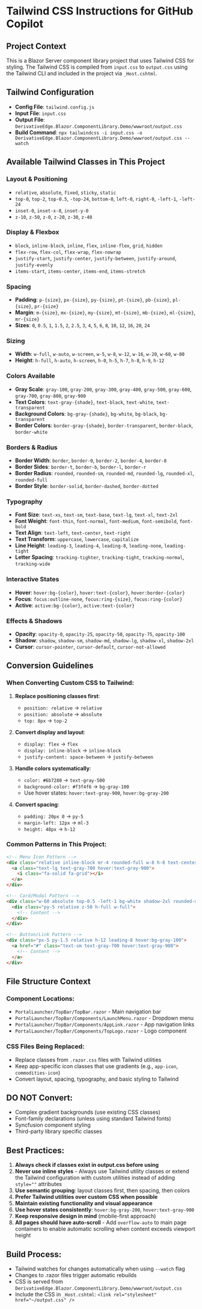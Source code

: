 # Tailwind CSS Instructions for GitHub Copilot

## Project Context
This is a Blazor Server component library project that uses Tailwind CSS for styling. The Tailwind CSS is compiled from `input.css` to `output.css` using the Tailwind CLI and included in the project via `_Host.cshtml`.

## Tailwind Configuration
- **Config File**: `tailwind.config.js`
- **Input File**: `input.css`
- **Output File**: `DerivativeEdge.Blazor.ComponentLibrary.Demo/wwwroot/output.css`
- **Build Command**: `npx tailwindcss -i input.css -o DerivativeEdge.Blazor.ComponentLibrary.Demo/wwwroot/output.css --watch`

## Available Tailwind Classes in This Project

### Layout & Positioning
- `relative`, `absolute`, `fixed`, `sticky`, `static`
- `top-0`, `top-2`, `top-0.5`, `-top-24`, `bottom-0`, `left-0`, `right-0`, `-left-1`, `-left-24`
- `inset-0`, `inset-x-0`, `inset-y-0`
- `z-10`, `z-50`, `z-0`, `z-20`, `z-30`, `z-40`

### Display & Flexbox
- `block`, `inline-block`, `inline`, `flex`, `inline-flex`, `grid`, `hidden`
- `flex-row`, `flex-col`, `flex-wrap`, `flex-nowrap`
- `justify-start`, `justify-center`, `justify-between`, `justify-around`, `justify-evenly`
- `items-start`, `items-center`, `items-end`, `items-stretch`

### Spacing
- **Padding**: `p-{size}`, `px-{size}`, `py-{size}`, `pt-{size}`, `pb-{size}`, `pl-{size}`, `pr-{size}`
- **Margin**: `m-{size}`, `mx-{size}`, `my-{size}`, `mt-{size}`, `mb-{size}`, `ml-{size}`, `mr-{size}`
- **Sizes**: `0`, `0.5`, `1`, `1.5`, `2`, `2.5`, `3`, `4`, `5`, `6`, `8`, `10`, `12`, `16`, `20`, `24`

### Sizing
- **Width**: `w-full`, `w-auto`, `w-screen`, `w-5`, `w-8`, `w-12`, `w-16`, `w-20`, `w-60`, `w-80`
- **Height**: `h-full`, `h-auto`, `h-screen`, `h-0`, `h-5`, `h-7`, `h-8`, `h-9`, `h-12`

### Colors Available
- **Gray Scale**: `gray-100`, `gray-200`, `gray-300`, `gray-400`, `gray-500`, `gray-600`, `gray-700`, `gray-800`, `gray-900`
- **Text Colors**: `text-gray-{shade}`, `text-black`, `text-white`, `text-transparent`
- **Background Colors**: `bg-gray-{shade}`, `bg-white`, `bg-black`, `bg-transparent`
- **Border Colors**: `border-gray-{shade}`, `border-transparent`, `border-black`, `border-white`

### Borders & Radius
- **Border Width**: `border`, `border-0`, `border-2`, `border-4`, `border-8`
- **Border Sides**: `border-t`, `border-b`, `border-l`, `border-r`
- **Border Radius**: `rounded`, `rounded-sm`, `rounded-md`, `rounded-lg`, `rounded-xl`, `rounded-full`
- **Border Style**: `border-solid`, `border-dashed`, `border-dotted`

### Typography
- **Font Size**: `text-xs`, `text-sm`, `text-base`, `text-lg`, `text-xl`, `text-2xl`
- **Font Weight**: `font-thin`, `font-normal`, `font-medium`, `font-semibold`, `font-bold`
- **Text Align**: `text-left`, `text-center`, `text-right`
- **Text Transform**: `uppercase`, `lowercase`, `capitalize`
- **Line Height**: `leading-3`, `leading-4`, `leading-8`, `leading-none`, `leading-tight`
- **Letter Spacing**: `tracking-tighter`, `tracking-tight`, `tracking-normal`, `tracking-wide`

### Interactive States
- **Hover**: `hover:bg-{color}`, `hover:text-{color}`, `hover:border-{color}`
- **Focus**: `focus:outline-none`, `focus:ring-{size}`, `focus:ring-{color}`
- **Active**: `active:bg-{color}`, `active:text-{color}`

### Effects & Shadows
- **Opacity**: `opacity-0`, `opacity-25`, `opacity-50`, `opacity-75`, `opacity-100`
- **Shadow**: `shadow`, `shadow-sm`, `shadow-md`, `shadow-lg`, `shadow-xl`, `shadow-2xl`
- **Cursor**: `cursor-pointer`, `cursor-default`, `cursor-not-allowed`

## Conversion Guidelines

### When Converting Custom CSS to Tailwind:

1. **Replace positioning classes first**:
   - `position: relative` → `relative`
   - `position: absolute` → `absolute`
   - `top: 8px` → `top-2`

2. **Convert display and layout**:
   - `display: flex` → `flex`
   - `display: inline-block` → `inline-block`
   - `justify-content: space-between` → `justify-between`

3. **Handle colors systematically**:
   - `color: #6b7280` → `text-gray-500`
   - `background-color: #f3f4f6` → `bg-gray-100`
   - Use hover states: `hover:text-gray-900`, `hover:bg-gray-200`

4. **Convert spacing**:
   - `padding: 20px 0` → `py-5`
   - `margin-left: 12px` → `ml-3`
   - `height: 48px` → `h-12`

### Common Patterns in This Project:

```html
<!-- Menu Icon Pattern -->
<div class="relative inline-block mr-4 rounded-full w-8 h-8 text-center pt-1 hover:bg-gray-200">
  <a class="text-lg text-gray-700 hover:text-gray-900">
    <i class="fa-solid fa-grid"></i>
  </a>
</div>

<!-- Card/Modal Pattern -->
<div class="w-60 absolute top-0.5 -left-1 bg-white shadow-2xl rounded-md border border-gray-300 z-50">
  <div class="py-5 relative z-50 h-full w-full">
    <!-- Content -->
  </div>
</div>

<!-- Button/Link Pattern -->
<div class="px-5 py-1.5 relative h-12 leading-8 hover:bg-gray-100">
  <a href="#" class="text-sm text-gray-700 hover:text-gray-900">
    <!-- Content -->
  </a>
</div>
```

## File Structure Context

### Component Locations:
- `PortalLauncher/TopBar/TopBar.razor` - Main navigation bar
- `PortalLauncher/TopBar/Components/LaunchMenu.razor` - Dropdown menu
- `PortalLauncher/TopBar/Components/AppLink.razor` - App navigation links
- `PortalLauncher/TopBar/Components/TopLogo.razor` - Logo component

### CSS Files Being Replaced:
- Replace classes from `.razor.css` files with Tailwind utilities
- Keep app-specific icon classes that use gradients (e.g., `app-icon`, `commodities-icon`)
- Convert layout, spacing, typography, and basic styling to Tailwind

## DO NOT Convert:
- Complex gradient backgrounds (use existing CSS classes)
- Font-family declarations (unless using standard Tailwind fonts)
- Syncfusion component styling
- Third-party library specific classes

## Best Practices:
1. **Always check if classes exist in output.css before using**
2. **Never use inline styles** - Always use Tailwind utility classes or extend the Tailwind configuration with custom utilities instead of adding `style=""` attributes
3. **Use semantic grouping**: layout classes first, then spacing, then colors
4. **Prefer Tailwind utilities over custom CSS when possible**
5. **Maintain existing functionality and visual appearance**
6. **Use hover states consistently**: `hover:bg-gray-200`, `hover:text-gray-900`
7. **Keep responsive design in mind** (mobile-first approach)
8. **All pages should have auto-scroll** - Add `overflow-auto` to main page containers to enable automatic scrolling when content exceeds viewport height

## Build Process:
- Tailwind watches for changes automatically when using `--watch` flag
- Changes to .razor files trigger automatic rebuilds
- CSS is served from `DerivativeEdge.Blazor.ComponentLibrary.Demo/wwwroot/output.css`
- Include the CSS in `_Host.cshtml`: `<link rel="stylesheet" href="~/output.css" />`

